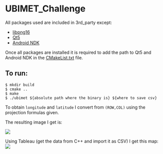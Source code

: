 # UBIMET_Challenge
All packages used are included in 3rd_party except:
* [libpng16](http://www.libpng.org/pub/png/libpng.html)
* [Qt5](https://www.qt.io/)
* [Android NDK](https://developer.android.com/ndk/downloads)

Once all packages are installed it is required to add the path to Qt5 and Android NDK in the [CMakeList.txt](CMakeLists.txt) file.
## To run:
```
$ mkdir build
$ cmake ..
$ make
$ ./ubimet ${absolute path where the binary is} ${where to save csv}
```
To obtain `longitude` and `latitude` I convert from `(ROW,COL)` using the projection formulas given.

The resulting image I get is:

<img src="https://github.com/hect1995/UBIMET_Challenge/blob/master/result/heatmap.png">

Using Tableau (get the data from C++ and import it as CSV) I get this map:
<img src="https://github.com/hect1995/UBIMET_Challenge/blob/master/result/result_Tableau.png">
